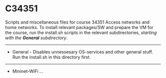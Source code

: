 # C34351

Scripts and miscellaneous files for course 34351 Access networks and home networks. To install relevant packages/SW and prepare the VM for the course, run the install.sh scripts in the relevant subdirectories, *starting with the **General** subdirectory*.

---
* General - Disables unnessesary OS-services and other general stuff. Run the install.sh in this directory first.
---
* Mininet-WiFi ...
